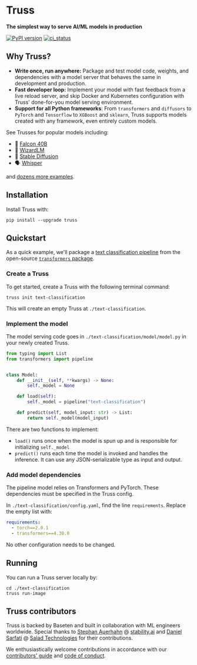 # Truss

**The simplest way to serve AI/ML models in production**

[![PyPI version](https://badge.fury.io/py/truss.svg)](https://badge.fury.io/py/truss)
[![ci_status](https://github.com/basetenlabs/truss/actions/workflows/main.yml/badge.svg)](https://github.com/basetenlabs/truss/actions/workflows/main.yml)

## Why Truss?

* **Write once, run anywhere:** Package and test model code, weights, and dependencies with a model server that behaves the same in development and production.
* **Fast developer loop:** Implement your model with fast feedback from a live reload server, and skip Docker and Kubernetes configuration with Truss' done-for-you model serving environment.
* **Support for all Python frameworks**: From `transformers` and `diffusors` to `PyTorch` and `Tensorflow` to `XGBoost` and `sklearn`, Truss supports models created with any framework, even entirely custom models.

See Trusses for popular models including:

* 🦅 [Falcon 40B](https://github.com/basetenlabs/falcon-40b-truss)
* 🧙 [WizardLM](https://github.com/basetenlabs/wizardlm-truss)
* 🎨 [Stable Diffusion](https://github.com/basetenlabs/stable-diffusion-truss)
* 🗣 [Whisper](https://github.com/basetenlabs/whisper-truss)

and [dozens more examples](examples/).

## Installation

Install Truss with:

```
pip install --upgrade truss
```

## Quickstart

As a quick example, we'll package a [text classification pipeline](https://huggingface.co/docs/transformers/main_classes/pipelines) from the open-source [`transformers` package](https://github.com/huggingface/transformers).

### Create a Truss

To get started, create a Truss with the following terminal command:

```
truss init text-classification
```

This will create an empty Truss at `./text-classification`.

### Implement the model

The model serving code goes in `./text-classification/model/model.py` in your newly created Truss.

```python
from typing import List
from transformers import pipeline


class Model:
    def __init__(self, **kwargs) -> None:
        self._model = None

    def load(self):
        self._model = pipeline("text-classification")

    def predict(self, model_input: str) -> List:
        return self._model(model_input)
```

There are two functions to implement:

* `load()` runs once when the model is spun up and is responsible for initializing `self._model`
* `predict()` runs each time the model is invoked and handles the inference. It can use any JSON-serializable type as input and output.

### Add model dependencies

The pipeline model relies on Transformers and PyTorch. These dependencies must be specified in the Truss config.

In `./text-classification/config.yaml`, find the line `requirements`. Replace the empty list with:

```yaml
requirements:
  - torch==2.0.1
  - transformers==4.30.0
```

No other configuration needs to be changed.

## Running

You can run a Truss server locally by:

```
cd ./text-classification
truss run-image
```

## Truss contributors

Truss is backed by Baseten and built in collaboration with ML engineers worldwide. Special thanks to [Stephan Auerhahn](https://github.com/palp) @ [stability.ai](https://stability.ai/) and [Daniel Sarfati](https://github.com/dsarfati) @ [Salad Technologies](https://salad.com/) for their contributions.

We enthusiastically welcome contributions in accordance with our [contributors' guide](CONTRIBUTING.md) and [code of conduct](CODE_OF_CONDUCT.md).
